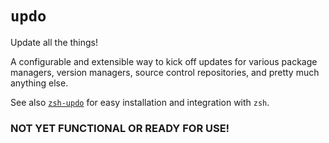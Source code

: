 # `updo`

Update all the things!

A configurable and extensible way to kick off updates for various package managers, version managers, source control repositories, and pretty much anything else.

See also [`zsh-updo`][link-zsh-updo] for easy installation and integration with `zsh`. 

### NOT YET FUNCTIONAL OR READY FOR USE!

[link-zsh-updo]: https://github.com/daveio/zsh-updo
